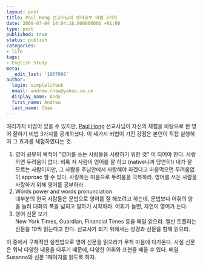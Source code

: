 ```yaml
---
layout: post
title: Paul Hong 선교사님의 영어공부 비법 3가지
date: 2009-07-04 14:04:18.000000000 +01:00
type: post
published: true
status: publish
categories:
- life
tags:
- English Study
meta:
  _edit_last: '1907066'
author:
  login: simplelifeuk
  email: andrew.chaa@yahoo.co.uk
  display_name: Andy
  first_name: Andrew
  last_name: Chaa
---
```

<p>여러가지 비법이 있을 수 있지만, <a href="http://www.utoledo.edu/business/COBA/COBACCD/COBAFacProf.asp?I=264">Paul Hong</a> 선교사님이 자신의 체험을 바탕으로 한 영어 잘하기 비법 3가지를 공개하셨다. 이 세가지 비법이 가진 강점은 본인이 직접 실행하여 그 효과를 체험하였다는 것.</p>
<ol>
<li>영어 공부의 목적이 "영어를 쓰는 사람들을 사랑하기 위한 것" 이 되어야 한다. 사랑하면 두려움이 없다. 비록 저 사람이 영어를 잘 하고 (native니까 당연히!) 내가 잘 모르는 사람이지만, 그 사람을 주님안에서 사랑해야 하겠다고 마음먹으면 두려움없이 approac 할 수 있다. 사랑하는 마음으로 두려움을 극복하라. 영어를 쓰는 사람을 사랑하기 위해 영어를 공부하라.</li>
<li>Words power and words pronunciation.<br />
대부분의 한국 사람들은 문법으로 영어를 잘 해보려고 하는데, 문법보다 어휘의 양을 늘려 대화의 폭을 넓히고 말하기 시작하라. 어휘가 늘면, 자연이 영어가 는다.</li>
<li>영어 신문 보기<br />
New York Times, Guardian, Financial Times 등을 매일 읽으라. 앨빈 토플러는 신문을 10씩 읽는다고 한다. 선교사가 되기 위해서는 성경과 신문을 함께 읽으라.</li>
</ol>
<p>이 중에서 구체적인 실천법으로 영어 신문을 읽으라가 무척 마음에 다가온다. 사실 신문은 워낙 다양한 내용을 다루기 때문에, 다양한 어휘와 표현을 배울 수 있다. 매일 Susanna와 신문 1페이지를 읽도록 하자.</p>

